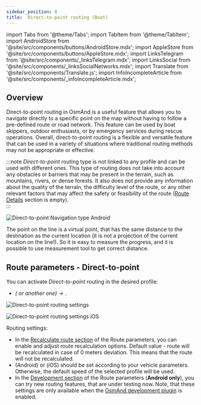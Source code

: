 ```yaml
---
sidebar_position: 8
title:  Direct-to-point routing (Boat)
---
```


import Tabs from '@theme/Tabs';
import TabItem from '@theme/TabItem';
import AndroidStore from '@site/src/components/buttons/AndroidStore.mdx';
import AppleStore from '@site/src/components/buttons/AppleStore.mdx';
import LinksTelegram from '@site/src/components/_linksTelegram.mdx';
import LinksSocial from '@site/src/components/_linksSocialNetworks.mdx';
import Translate from '@site/src/components/Translate.js';
import InfoIncompleteArticle from '@site/src/components/_infoIncompleteArticle.mdx';

<InfoIncompleteArticle/>

## Overview

Direct-to-point routing in OsmAnd is a useful feature that allows you to navigate directly to a specific point on the map without having to follow a pre-defined route or road network. This feature can be used by boat skippers,
outdoor enthusiasts, or by emergency services during rescue operations. Overall, direct-to-point routing is a flexible and versatile feature that can be used in a variety of situations where traditional routing methods may not be appropriate or effective.

:::note
*Direct-to-point* routing type is not linked to any profile and can be used with different ones.
This type of routing does not take into account any obstacles or barriers that may be present in the terrain, such as mountains, rivers, or dense forests. It also does not provide any information about the quality of the terrain, the difficulty level of the route, or any other relevant factors that may affect the safety or feasibility of the route ([Route Details](../setup/route-details.md) section is empty).  
:::

![Direct-to-point Navigation type Android](@site/static/img/navigation/boat/direct_navigation_type_android.png)

The point on the line is a virtual point, that has the same distance to the destination as the current location  (it is not a projection of the current location on the line!). So it is easy to measure the progress, and it is possible to use measurement tool to get correct distance.
## Route parameters - Direct-to-point

You can activate *Direct-to-point* routing in the desired profile: 
- *<Translate android="true" ids="shared_string_menu,shared_string_settings,configure_profile"/> (<Translate android="true" ids="app_mode_boat"/> or another one) → <Translate android="true" ids="routing_settings_2,nav_type_hint"/>*.

<Tabs groupId="operating-systems">

<TabItem value="android" label="Android">  

![Direct-to-point routing settings](@site/static/img/navigation/routing/direct_to_point_routing_andr.png)

</TabItem>

<TabItem value="ios" label="iOS">

![Direct-to-point routing settings iOS](@site/static/img/navigation/routing/direct_to_point_ios.png)  

</TabItem>

</Tabs>

Routing settings:  
- In the [Recalculate route section](../setup/route-navigation.md#route-recalculation) of the Route parameters, you can enable and adjust route recalculation options. Default value - route will be recalculated in case of 0&nbsp;meters deviation. This means that the route will not be recalculated.
- *[<Translate android="true" ids="default_speed_setting_title"/>](../guidance/navigation-settings.md#default-speed--road-speeds)* (Android) or *[<Translate ios="true" ids="road_speeds"/>](../guidance/navigation-settings.md#default-speed--road-speeds)* (iOS) should be set according to your vehicle parameters. Otherwise, the default speed of the selected profile will be used.
- In the [Development section](../routing/index.md#development-settings) of the Route parameters (**Android only**), you can try new routing features, that are under testing now. Note, that these settings are only available when the [OsmAnd development plugin](../../plugins/development.md) is enabled.  
